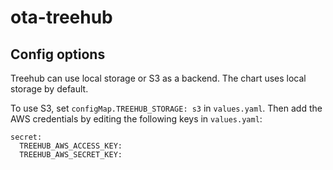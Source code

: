# ota-treehub

## Config options

Treehub can use local storage or S3 as a backend. The chart uses local storage by default.

To use S3, set `configMap.TREEHUB_STORAGE: s3` in `values.yaml`. Then add the AWS credentials by editing the following keys in `values.yaml`:

```
secret:
  TREEHUB_AWS_ACCESS_KEY:
  TREEHUB_AWS_SECRET_KEY:
```
